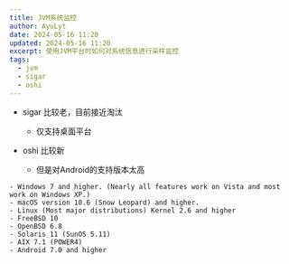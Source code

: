 ```yaml
---
title: JVM系统监控
author: AyuLyt
date: 2024-05-16 11:20
updated: 2024-05-16 11:20
excerpt: 使用JVM平台时如何对系统信息进行采样监控
tags:
  - jvm
  - sigar
  - oshi
---
```

- sigar 比较老，目前接近淘汰
	- 仅支持桌面平台

- oshi 比较新
	- 但是对Android的支持版本太高

```
- Windows 7 and higher. (Nearly all features work on Vista and most work on Windows XP.)
- macOS version 10.6 (Snow Leopard) and higher.
- Linux (Most major distributions) Kernel 2.6 and higher
- FreeBSD 10
- OpenBSD 6.8
- Solaris 11 (SunOS 5.11)
- AIX 7.1 (POWER4)
- Android 7.0 and higher
```